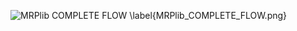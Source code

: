 ![MRPlib COMPLETE FLOW \label{MRPlib_COMPLETE_FLOW.png}](./generated_images/border_MRPlib_COMPLETE_FLOW.png)

